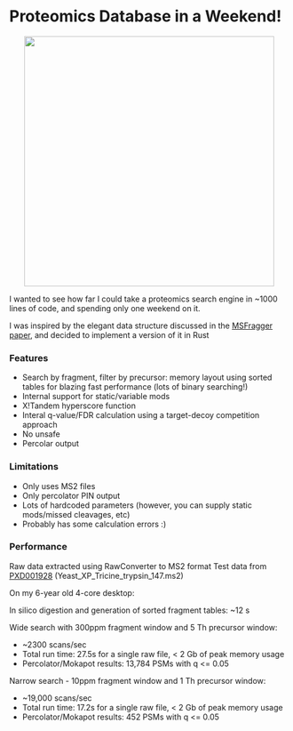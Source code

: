 # Proteomics Database in a Weekend!
<p align="center">
<img src="https://upload.wikimedia.org/wikipedia/commons/7/70/Carina_Nebula_by_Harel_Boren_%28151851961%2C_modified%29.jpg" width="450px" />
</p>

I wanted to see how far I could take a proteomics search engine in ~1000 lines of code, and spending only one weekend on it. 

I was inspired by the elegant data structure discussed in the [MSFragger paper](https://www.ncbi.nlm.nih.gov/pmc/articles/PMC5409104/), and decided to implement a version of it in Rust
 
### Features

- Search by fragment, filter by precursor: memory layout using sorted tables for blazing fast performance (lots of binary searching!)
- Internal support for static/variable mods
- X!Tandem hyperscore function
- Interal q-value/FDR calculation using a target-decoy competition approach
- No unsafe
- Percolar output

### Limitations

- Only uses MS2 files
- Only percolator PIN output
- Lots of hardcoded parameters (however, you can supply static mods/missed cleavages, etc)
- Probably has some calculation errors :)

### Performance

Raw data extracted using RawConverter to MS2 format
Test data from [PXD001928](http://proteomecentral.proteomexchange.org/cgi/GetDataset?ID=PXD001928) (Yeast_XP_Tricine_trypsin_147.ms2)

On my 6-year old 4-core desktop:

In silico digestion and generation of sorted fragment tables: ~12 s

Wide search with 300ppm fragment window and 5 Th precursor window:
- ~2300 scans/sec
- Total run time: 27.5s for a single raw file, < 2 Gb of peak memory usage
- Percolator/Mokapot results: 13,784 PSMs with q <= 0.05

Narrow search - 10ppm fragment window and 1 Th precursor window:
- ~19,000 scans/sec
- Total run time: 17.2s for a single raw file, < 2 Gb of peak memory usage
- Percolator/Mokapot results: 452 PSMs with q <= 0.05
